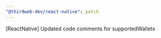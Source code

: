 ```yaml
---
"@thirdweb-dev/react-native": patch
---
```


[ReactNative] Updated code comments for supportedWallets
